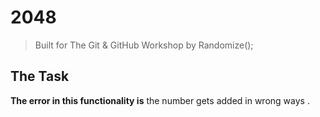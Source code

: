 # 2048
> Built for The Git & GitHub Workshop by Randomize();

## The Task
**The error in this functionality is**  the number gets added in wrong ways .
